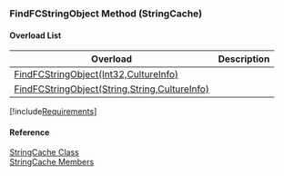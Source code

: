 ﻿### FindFCStringObject Method (StringCache)

#### Overload List

| Overload | Description |
| --- | --- |
| [FindFCStringObject(Int32,CultureInfo)](fcSDK~FChoice.Foundation.Clarify.StringCache~FindFCStringObject(Int32,CultureInfo).md) |   |
| [FindFCStringObject(String,String,CultureInfo)](fcSDK~FChoice.Foundation.Clarify.StringCache~FindFCStringObject(String,String,CultureInfo).md) |   |

[!include[Requirements](../partials/requirements.md)]



#### Reference

[StringCache Class](fcSDK~FChoice.Foundation.Clarify.StringCache.md)  
[StringCache Members](fcSDK~FChoice.Foundation.Clarify.StringCache_members.md)
